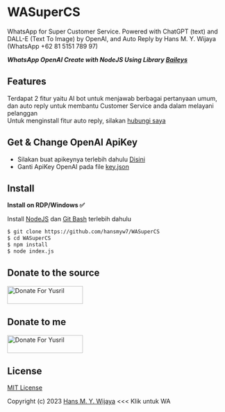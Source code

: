 # WASuperCS
WhatsApp for Super Customer Service. Powered with ChatGPT (text) and DALL-E (Text To Image) by OpenAI, and Auto Reply by Hans M. Y. Wijaya (WhatsApp +62 81 5151 789 97)

***WhatsApp OpenAI Create with NodeJS Using Library [Baileys](https://github.com/adiwajshing/Baileys)***

## Features
Terdapat 2 fitur yaitu AI bot untuk menjawab berbagai pertanyaan umum, dan auto reply untuk membantu Customer Service anda dalam melayani pelanggan
<br>Untuk menginstall fitur auto reply, silakan [hubungi saya](https://wa.me/6281515178997)

## Get & Change OpenAI ApiKey
- Silakan buat apikeynya terlebih dahulu [Disini](https://beta.openai.com/account/api-keys)
- Ganti ApiKey OpenAI pada file [key.json](https://github.com/Sansekai/Wa-OpenAI/blob/3bd55740764bcb30084277f6be82d15b6ee25b99/key.json#L2)

## Install
**Install on RDP/Windows ✅**

Install [NodeJS](https://nodejs.org/en/download/)
 dan [Git Bash](https://git-scm.com/downloads) terlebih dahulu
```bash
$ git clone https://github.com/hansmyw7/WASuperCS
$ cd WASuperCS
$ npm install
$ node index.js
```

## Donate to the source
<a href="https://saweria.co/Sansekai" target="_blank"><img src="https://user-images.githubusercontent.com/26188697/180601310-e82c63e4-412b-4c36-b7b5-7ba713c80380.png" alt="Donate For Yusril" height="41" width="174"></a>

## Donate to me
<a href="https://saweria.co/hansmyw7" target="_blank"><img src="https://user-images.githubusercontent.com/26188697/180601310-e82c63e4-412b-4c36-b7b5-7ba713c80380.png" alt="Donate For Yusril" height="41" width="174"></a>

## License
[MIT License](https://github.com/hansmyw7/WASuperCS/blob/main/LICENSE)

Copyright (c) 2023 [Hans M. Y. Wijaya](https://wa.me/6281515178997) <<< Klik untuk WA
